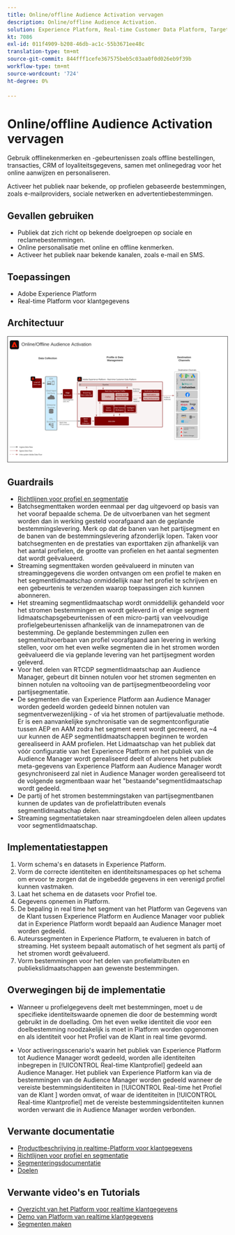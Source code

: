 ```yaml
---
title: Online/offline Audience Activation vervagen
description: Online/offline Audience Activation.
solution: Experience Platform, Real-time Customer Data Platform, Target, Audience Manager, Analytics, Experience Cloud Services, Data Collection
kt: 7086
exl-id: 011f4909-b208-46db-ac1c-55b3671ee48c
translation-type: tm+mt
source-git-commit: 844fff1cefe367575beb5c03aa0f0d026eb9f39b
workflow-type: tm+mt
source-wordcount: '724'
ht-degree: 0%

---
```


# Online/offline Audience Activation vervagen

Gebruik offlinekenmerken en -gebeurtenissen zoals offline bestellingen, transacties, CRM of loyaliteitsgegevens, samen met onlinegedrag voor het online aanwijzen en personaliseren.

Activeer het publiek naar bekende, op profielen gebaseerde bestemmingen, zoals e-mailproviders, sociale netwerken en advertentiebestemmingen.

## Gevallen gebruiken

* Publiek dat zich richt op bekende doelgroepen op sociale en reclamebestemmingen.
* Online personalisatie met online en offline kenmerken.
* Activeer het publiek naar bekende kanalen, zoals e-mail en SMS.

## Toepassingen

* Adobe Experience Platform
* Real-time Platform voor klantgegevens

## Architectuur

<img src="assets/onoff.svg" alt="Referentiearchitectuur voor het scenario Online/Offline Audience Activation" style="border:1px solid #4a4a4a" />

## Guardrails

* [Richtlijnen voor profiel en segmentatie](https://experienceleague.adobe.com/docs/experience-platform/profile/guardrails.html?lang=en)
* Batchsegmenttaken worden eenmaal per dag uitgevoerd op basis van het vooraf bepaalde schema. De de uitvoerbanen van het segment worden dan in werking gesteld voorafgaand aan de geplande bestemmingslevering. Merk op dat de banen van het partijsegment en de banen van de bestemmingslevering afzonderlijk lopen. Taken voor batchsegmenten en de prestaties van exporttaken zijn afhankelijk van het aantal profielen, de grootte van profielen en het aantal segmenten dat wordt geëvalueerd.
* Streaming segmenttaken worden geëvalueerd in minuten van streaminggegevens die worden ontvangen om een profiel te maken en het segmentlidmaatschap onmiddellijk naar het profiel te schrijven en een gebeurtenis te verzenden waarop toepassingen zich kunnen abonneren.
* Het streaming segmentlidmaatschap wordt onmiddellijk gehandeld voor het stromen bestemmingen en wordt geleverd in of enige segment lidmaatschapsgebeurtenissen of een micro-partij van veelvoudige profielgebeurtenissen afhankelijk van de innamepatronen van de bestemming. De geplande bestemmingen zullen een segmentuitvoerbaan van profiel voorafgaand aan levering in werking stellen, voor om het even welke segmenten die in het stromen worden geëvalueerd die via geplande levering van het partijsegment worden geleverd.
* Voor het delen van RTCDP segmentlidmaatschap aan Audience Manager, gebeurt dit binnen notulen voor het stromen segmenten en binnen notulen na voltooiing van de partijsegmentbeoordeling voor partijsegmentatie.
* De segmenten die van Experience Platform aan Audience Manager worden gedeeld worden gedeeld binnen notulen van segmentverwezenlijking - of via het stromen of partijevaluatie methode. Er is een aanvankelijke synchronisatie van de segmentconfiguratie tussen AEP en AAM zodra het segment eerst wordt gecreeerd, na ~4 uur kunnen de AEP segmentlidmaatschappen beginnen te worden gerealiseerd in AAM profielen. Het Lidmaatschap van het publiek dat vóór configuratie van het Experience Platform en het publiek van de Audience Manager wordt gerealiseerd deelt of alvorens het publiek meta-gegevens van Experience Platform aan Audience Manager wordt gesynchroniseerd zal niet in Audience Manager worden gerealiseerd tot de volgende segmentbaan waar het &quot;bestaande&quot;segmentlidmaatschap wordt gedeeld.
* De partij of het stromen bestemmingstaken van partijsegmentbanen kunnen de updates van de profielattributen evenals segmentlidmaatschap delen.
* Streaming segmentatietaken naar streamingdoelen delen alleen updates voor segmentlidmaatschap.

## Implementatiestappen

1. Vorm schema&#39;s en datasets in Experience Platform.
1. Vorm de correcte identiteiten en identiteitsnamespaces op het schema om ervoor te zorgen dat de ingebedde gegevens in een verenigd profiel kunnen vastmaken.
1. Laat het schema en de datasets voor Profiel toe.
1. Gegevens opnemen in Platform.
1. De bepaling in real time het segment van het Platform van Gegevens van de Klant tussen Experience Platform en Audience Manager voor publiek dat in Experience Platform wordt bepaald aan Audience Manager moet worden gedeeld.
1. Auteurssegmenten in Experience Platform, te evalueren in batch of streaming. Het systeem bepaalt automatisch of het segment als partij of het stromen wordt geëvalueerd.
1. Vorm bestemmingen voor het delen van profielattributen en publiekslidmaatschappen aan gewenste bestemmingen.

## Overwegingen bij de implementatie

* Wanneer u profielgegevens deelt met bestemmingen, moet u de specifieke identiteitswaarde opnemen die door de bestemming wordt gebruikt in de doellading. Om het even welke identiteit die voor een doelbestemming noodzakelijk is moet in Platform worden opgenomen en als identiteit voor het Profiel van de Klant in real time gevormd.

* Voor activeringsscenario&#39;s waarin het publiek van Experience Platform tot Audience Manager wordt gedeeld, worden alle identiteiten inbegrepen in [!UICONTROL Real-time Klantprofiel] gedeeld aan Audience Manager. Het publiek van Experience Platform kan via de bestemmingen van de Audience Manager worden gedeeld wanneer de vereiste bestemmingsidentiteiten in [!UICONTROL Real-time het Profiel van de Klant ] worden omvat, of waar de identiteiten in [!UICONTROL Real-time Klantprofiel] met de vereiste bestemmingsidentiteiten kunnen worden verwant die in Audience Manager worden verbonden.

## Verwante documentatie

* [Productbeschrijving in realtime-Platform voor klantgegevens](https://helpx.adobe.com/legal/product-descriptions/real-time-customer-data-platform.html)
* [Richtlijnen voor profiel en segmentatie](https://experienceleague.adobe.com/docs/experience-platform/profile/guardrails.html?lang=en)
* [Segmenteringsdocumentatie](https://experienceleague.adobe.com/docs/experience-platform/segmentation/api/streaming-segmentation.html)
* [Doelen](https://experienceleague.adobe.com/docs/experience-platform/destinations/catalog/overview.html)

## Verwante video&#39;s en Tutorials

* [Overzicht van het Platform voor realtime klantgegevens](https://experienceleague.adobe.com/docs/platform-learn/tutorials/application-services/rtcdp/understanding-the-real-time-customer-data-platform.html)
* [Demo van Platform van realtime klantgegevens](https://experienceleague.adobe.com/docs/platform-learn/tutorials/application-services/rtcdp/demo.html)
* [Segmenten maken](https://experienceleague.adobe.com/docs/platform-learn/tutorials/segments/create-segments.html)
